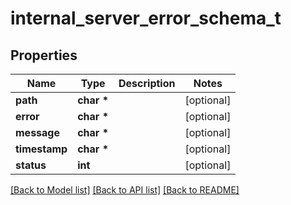 # internal_server_error_schema_t

## Properties
Name | Type | Description | Notes
------------ | ------------- | ------------- | -------------
**path** | **char \*** |  | [optional] 
**error** | **char \*** |  | [optional] 
**message** | **char \*** |  | [optional] 
**timestamp** | **char \*** |  | [optional] 
**status** | **int** |  | [optional] 

[[Back to Model list]](../README.md#documentation-for-models) [[Back to API list]](../README.md#documentation-for-api-endpoints) [[Back to README]](../README.md)


